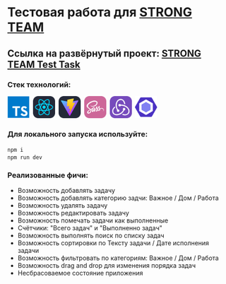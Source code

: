 # Тестовая работа для [STRONG TEAM](https://strongteam.tech/)

## Ссылка на развёрнутый проект: [STRONG TEAM Test Task](https://todo-list-dnd-strong-team.vercel.app/)

### Стек технологий:

<div>
  <img src="https://github.com/devicons/devicon/blob/master/icons/typescript/typescript-original.svg" title="Typescript" **alt="Typescript" width="50" height="50"/>&nbsp;
  <img src="https://raw.githubusercontent.com/tandpfun/skill-icons/a50fa57465e82a1147fa512fb3d64cc5902df578/icons/React-Dark.svg" title="React" alt="React" width="50" height="50"/>&nbsp;
  <img src="https://raw.githubusercontent.com/tandpfun/skill-icons/d1c752b99bb25a0e5aa363bae1db2809173ee966/icons/Vite-Dark.svg" title="Vite" alt="Vite" width="50" height="50"/>&nbsp;
  <img src="https://raw.githubusercontent.com/tandpfun/skill-icons/a50fa57465e82a1147fa512fb3d64cc5902df578/icons/Sass.svg" title="SASS"**alt="SASS" width="50" height="50"/>&nbsp;
  <img src="https://raw.githubusercontent.com/tandpfun/skill-icons/a50fa57465e82a1147fa512fb3d64cc5902df578/icons/Redux.svg" title="Redux" alt="Redux " width="50" height="50"/>&nbsp;
  <img src="https://github.com/devicons/devicon/blob/master/icons/eslint/eslint-original.svg" title="Eslint"**alt="Eslint" width="50" height="50"/>&nbsp;
</div>

### Для локального запуска используйте:

`npm i`
</br>
`npm run dev`

### Реализованные фичи:

- Возможность добавлять задачу
- Возможность добавлять категорию задчи: Важное / Дом / Работа
- Возможность удалять задачу
- Возможность редактировать задачу
- Возможность помечать задачи как выполненные
- Счётчики: "Всего задач" и "Выполненно задач"
- Возможность выполнять поиск по списку задач
- Возможность сортировки по Тексту задачи / Дате исполнения задачи
- Возможность фильтровать по категориям: Важное / Дом / Работа
- Возможность drag and drop для изменения порядка задач
- Несбрасоваемое состояние приложения
